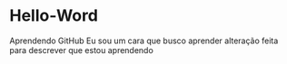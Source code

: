 # Hello-Word
Aprendendo GitHub
Eu sou um cara que busco aprender
alteração feita para descrever que estou aprendendo
